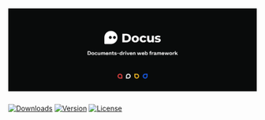 <h1>
  <img src="./.github/banner.png" >
 </h1>

 <p>
  <a href="https://www.npmjs.com/package/docus"><img src="https://badgen.net/npm/dm/docus" alt="Downloads"></a>
  <a href="https://www.npmjs.com/package/docus"><img src="https://badgen.net/npm/v/docus" alt="Version"></a>
  <a href="https://www.npmjs.com/package/docus"><img src="https://badgen.net/npm/license/docus" alt="License"></a>
 </p>
